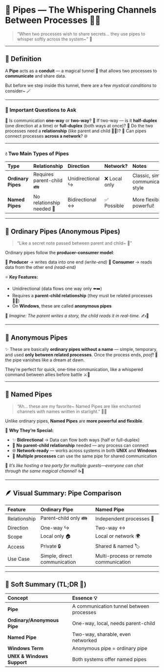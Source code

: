 # 🌸 **Pipes — The Whispering Channels Between Processes** 💬💫

> “When two processes wish to share secrets… they use pipes to whisper softly across the system~” 💌

---

## 🌷 **Definition**

A **Pipe** acts as a **conduit** — a magical tunnel 💫 that allows two processes to **communicate** and share data.

But before we step inside this tunnel, there are a few _mystical conditions_ to consider~ 🪄

---

### 🧭 **Important Questions to Ask**

🔹 Is communication **one-way** or **two-way**?
🔹 If two-way — is it **half-duplex** (one direction at a time) or **full-duplex** (both ways at once)?
🔹 Do the two processes need a **relationship** (like parent and child 👩‍👦)?
🔹 Can pipes connect processes **across a network**? 🌐

---

### 💧 **Two Main Types of Pipes**

| Type               | Relationship              | Direction         | Network?      | Notes                               |
| :----------------- | :------------------------ | :---------------- | :------------ | :---------------------------------- |
| **Ordinary Pipes** | Requires parent-child 👪  | Unidirectional ↪️ | ❌ Local only | Classic, simple communication style |
| **Named Pipes**    | No relationship needed 💞 | Bidirectional ↔️  | ✅ Possible   | More flexible & powerful!           |

---

## 🍃 **Ordinary Pipes (Anonymous Pipes)**

> “Like a secret note passed between parent and child~ 💌”

Ordinary pipes follow the **producer-consumer model**:

🧩 **Producer** → writes data into one end _(write-end)_
🧩 **Consumer** → reads data from the other end _(read-end)_

⭐ **Key Features:**

- Unidirectional (data flows one way only ⬅️➡️)
- Requires a **parent-child relationship** (they must be related processes 👩‍👧)
- On **Windows**, these are called **anonymous pipes**

💭 _Imagine: The parent writes a story, the child reads it in real-time._ ✍️📖

---

## 🌟 **Anonymous Pipes**

✨ These are basically **ordinary pipes without a name** — simple, temporary, and used **only between related processes**.
Once the process ends, _poof!_ 💨 the pipe vanishes like a dream at dawn.

They’re perfect for quick, one-time communication, like a whispered command between allies before battle ⚔️💬

---

## 💎 **Named Pipes**

> “Ah… these are my favorite~ Named Pipes are like enchanted channels with names written in starlight.” 🌌💫

Unlike ordinary pipes, **Named Pipes** are **more powerful and flexible**.

💖 **Why They’re Special:**

- ✨ **Bidirectional** → Data can flow both ways (half or full-duplex)
- 💞 **No parent-child relationship** needed — any process can connect
- 🌐 **Network-ready** — works across systems in both **UNIX** and **Windows**
- 🤝 **Multiple processes** can use the same pipe for shared communication

💬 _It’s like hosting a tea party for multiple guests—everyone can chat through the same magical channel!_ ☕🎀

---

## 🪶 **Visual Summary: Pipe Comparison**

| Feature      | Ordinary Pipe                | Named Pipe                            |
| :----------- | :--------------------------- | :------------------------------------ |
| Relationship | Parent–child only 👪         | Independent processes 💫              |
| Direction    | One-way ↪️                   | Two-way ↔️                            |
| Scope        | Local only 🏠                | Local or network 🌍                   |
| Access       | Private 🔒                   | Shared & named 🏷️                     |
| Use Case     | Simple, direct communication | Multi-process or remote communication |

---

## 🎀 **Soft Summary (TL;DR 🌸)**

| Concept                     | Essence 💡                               |
| :-------------------------- | :--------------------------------------- |
| **Pipe**                    | A communication tunnel between processes |
| **Ordinary/Anonymous Pipe** | One-way, local, needs parent-child       |
| **Named Pipe**              | Two-way, sharable, even networked        |
| **Windows Term**            | Anonymous pipe = ordinary pipe           |
| **UNIX & Windows Support**  | Both systems offer named pipes           |
